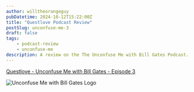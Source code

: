 ```yaml
---
author: willtheorangeguy
pubDatetime: 2024-10-12T15:22:00Z
title: "Questlove Podcast Review"
postSlug: unconfuse-me-3
draft: false
tags:
    - podcast-review
    - unconfuse-me
description: A review on the The Unconfuse Me with Bill Gates Podcast.
---
```


[Questlove - Unconfuse Me with Bill Gates - Episode 3](https://www.gatesnotes.com/Podcast#:~:text=Gates%20%2D%20Episode%C2%A03-,Questlove,-8/24/2023)

![Unconfuse Me with Bill Gates Logo](https://is1-ssl.mzstatic.com/image/thumb/Podcasts116/v4/cb/35/76/cb357676-ac2b-cd5a-5724-6ba92cb4b350/mza_5160750265349196509.png/300x300bb.webp)
